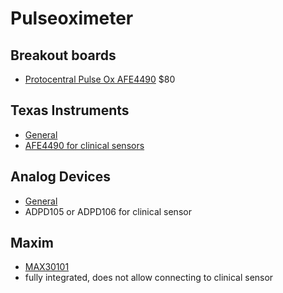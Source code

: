# Pulseoximeter

## Breakout boards
- [Protocentral Pulse Ox AFE4490](https://protocentral.com/product/protocentral-afe4490-pulse-oximeter-breakout-board-kit/) $80

## Texas Instruments
- [General](https://www.ti.com/solution/pulse-oximeter) 
- [AFE4490 for clinical sensors](https://www.ti.com/lit/ds/symlink/afe4490.pdf?ts=1680618647641)

## Analog Devices
- [General](https://www.analog.com/en/applications/markets/healthcare-pavilion-home/vital-signs-measurement/spo2.html)
-  ADPD105 or ADPD106 for clinical sensor
  
## Maxim
- [MAX30101](https://www.maximintegrated.com/en/products/interface/signal-integrity/MAX30101.html)
- fully integrated, does not allow connecting to clinical sensor

